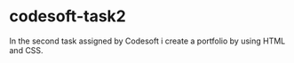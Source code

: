 # codesoft-task2
In the second task assigned by Codesoft i create a portfolio by using HTML and CSS.
